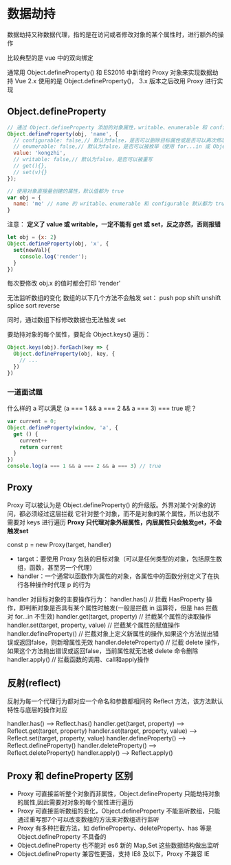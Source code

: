 # 数据劫持

数据劫持又称数据代理，指的是在访问或者修改对象的某个属性时，进行额外的操作

比较典型的是 vue 中的双向绑定

通常用 Object.defineProperty() 和 ES2016 中新增的 Proxy 对象来实现数据劫持
Vue 2.x 使用的是 Object.defineProperty()， 3.x 版本之后改用 Proxy 进行实现

## Object.defineProperty

```javascript
// 通过 Object.defineProperty 添加的对象属性，writable、enumerable 和 configurable 默认都为 false
Object.defineProperty(obj, 'name', {
  // configurable: false,// 默认为false，是否可以删除目标属性或是否可以再次修改属性的特性
  // enumerable: false,// 默认为false，是否可以被枚举（使用 for...in 或 Object.keys()）
  value: 'kongzhi',
  // writable: false,// 默认为false，是否可以被重写
  // get(){},
  // set(v){}
});

// 使用对象直接量创建的属性，默认值都为 true
var obj = {
  name: 'me' // name 的 writable、enumerable 和 configurable 默认都为 true
}
```

注意：
**定义了 value 或 writable，一定不能有 get 或 set，反之亦然，否则报错**

```javascript
let obj = {x: 2}
Object.defineProperty(obj, 'x', {
  set(newVal){
    console.log('render');
  }
})
```

每次要修改 obj.x 的值时都会打印 'render'

无法监听数组的变化
数组的以下几个方法不会触发 set：
push
pop
shift
unshift
splice
sort
reverse

同时，通过数组下标修改数据也无法触发 set

要劫持对象的每个属性，要配合 Object.keys() 遍历：

```javascript
Object.keys(obj).forEach(key => {
  Object.defineProperty(obj, key, {
    // ...
  })
})
```

### 一道面试题

什么样的 a 可以满足 (a === 1 && a === 2 && a === 3) === true 呢？

```javascript
var current = 0;
Object.defineProperty(window, 'a', {
  get () {
    current++
    return current
  }
})
console.log(a === 1 && a === 2 && a === 3) // true

```

## Proxy

Proxy 可以被认为是 Object.defineProperty() 的升级版。外界对某个对象的访问，都必须经过这层拦截
它针对整个对象，而不是对象的某个属性，所以也就不需要对 keys 进行遍历
**Proxy 只代理对象外层属性，内层属性只会触发get，不会触发set**

const p = new Proxy(target, handler)

- target：要使用 Proxy 包装的目标对象（可以是任何类型的对象，包括原生数组，函数，甚至另一个代理）
- handler：一个通常以函数作为属性的对象，各属性中的函数分别定义了在执行各种操作时代理 p 的行为

handler 对目标对象的主要操作行为：
handler.has() // 拦截 HasProperty 操作，即判断对象是否具有某个属性时触发(一般是拦截 in 运算符，但是 has 拦截对 for...in 不生效)
handler.get(target, property) // 拦截某个属性的读取操作
handler.set(target, property, value) // 拦截某个属性的赋值操作
handler.defineProperty() // 拦截对象上定义新属性的操作,如果这个方法抛出错误或返回false，则新增属性无效
handler.deleteProperty() // 拦截 delete 操作，如果这个方法抛出错误或返回false，当前属性就无法被 delete 命令删除
handler.apply() // 拦截函数的调用、call和apply操作

## 反射(reflect)

反射为每一个代理行为都对应一个命名和参数都相同的 Reflect 方法，该方法默认特性与底层的操作对应

handler.has() --> Reflect.has()
handler.get(target, property) --> Reflect.get(target, property)
handler.set(target, property, value) --> Reflect.set(target, property, value)
handler.defineProperty() --> Reflect.defineProperty()
handler.deleteProperty() --> Reflect.deleteProperty()
handler.apply() --> Reflect.apply()

## Proxy 和 defineProperty 区别

- Proxy 可直接监听整个对象而非属性，Object.defineProperty 只能劫持对象的属性,因此需要对对象的每个属性进行遍历
- Proxy 可直接监听数组的变化，Object.defineProperty 不能监听数组，只能通过重写那7个可以改变数组的方法来对数组进行监听
- Proxy 有多种拦截方法，如 defineProperty、deleteProperty、has 等是 Object.defineProperty 不具备的
- Object.defineProperty 也不能对 es6 新的 Map,Set 这些数据结构做出监听
- Object.defineProperty 兼容性更强，支持 IE8 及以下，Proxy 不兼容 IE
